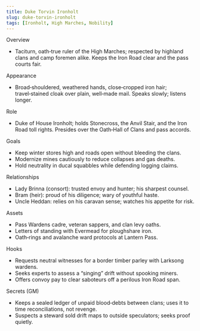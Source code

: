 ```yaml
---
title: Duke Torvin Ironholt
slug: duke-torvin-ironholt
tags: [Ironholt, High Marches, Nobility]
---
```


Overview
- Taciturn, oath‑true ruler of the High Marches; respected by highland clans and camp foremen alike. Keeps the Iron Road clear and the pass courts fair.

Appearance
- Broad‑shouldered, weathered hands, close‑cropped iron hair; travel‑stained cloak over plain, well‑made mail. Speaks slowly; listens longer.

Role
- Duke of House Ironholt; holds Stonecross, the Anvil Stair, and the Iron Road toll rights. Presides over the Oath‑Hall of Clans and pass accords.

Goals
- Keep winter stores high and roads open without bleeding the clans.
- Modernize mines cautiously to reduce collapses and gas deaths.
- Hold neutrality in ducal squabbles while defending logging claims.

Relationships
- Lady Brinna (consort): trusted envoy and hunter; his sharpest counsel.
- Bram (heir): proud of his diligence; wary of youthful haste.
- Uncle Heddan: relies on his caravan sense; watches his appetite for risk.

Assets
- Pass Wardens cadre, veteran sappers, and clan levy oaths.
- Letters of standing with Evermead for ploughshare iron.
- Oath‑rings and avalanche ward protocols at Lantern Pass.

Hooks
- Requests neutral witnesses for a border timber parley with Larksong wardens.
- Seeks experts to assess a “singing” drift without spooking miners.
- Offers convoy pay to clear saboteurs off a perilous Iron Road span.

Secrets (GM)
- Keeps a sealed ledger of unpaid blood‑debts between clans; uses it to time reconciliations, not revenge.
- Suspects a steward sold drift maps to outside speculators; seeks proof quietly.

